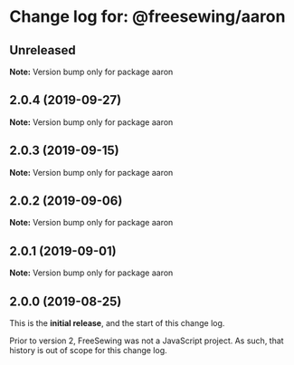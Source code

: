 # Change log for: @freesewing/aaron


## Unreleased

**Note:** Version bump only for package aaron


## 2.0.4 (2019-09-27)

**Note:** Version bump only for package aaron


## 2.0.3 (2019-09-15)

**Note:** Version bump only for package aaron


## 2.0.2 (2019-09-06)

**Note:** Version bump only for package aaron


## 2.0.1 (2019-09-01)

**Note:** Version bump only for package aaron




## 2.0.0 (2019-08-25)

This is the **initial release**, and the start of this change log.

Prior to version 2, FreeSewing was not a JavaScript project.
As such, that history is out of scope for this change log.
